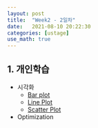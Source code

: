 ```yaml
---
layout: post
title:  "Week2 - 2일차"
date:   2021-08-10 20:22:30
categories: [ustage]
use_math: true
---
```


## 1. 개인학습
* 시각화
	* [Bar plot](https://kyunghyunlim.github.io/ml_ai/2021/08/10/vizbar.html)
	* [Line Plot](https://kyunghyunlim.github.io/ml_ai/2021/08/10/vizline.html)
	* [Scatter Plot](https://kyunghyunlim.github.io/ml_ai/2021/08/10/vizscatter.html)
* Optimization
		
